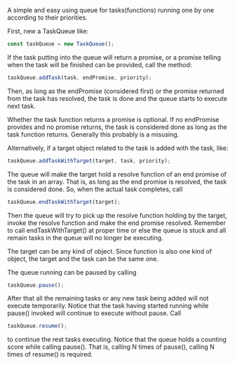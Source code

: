 A simple and easy using queue for tasks(functions) running one by one according to their priorities.

First, new a TaskQueue like:
```javascript
const taskQueue = new TaskQueue();
```
If the task putting into the queue will return a promise, or a promise telling when the task will be finished can be provided, call the method:
```javascript
taskQueue.addTask(task, endPromise, priority);
```
Then, as long as the endPromise (considered first) or the promise returned from the task has resolved, the task is done and the queue starts to execute next task.

Whether the task function returns a promise is optional. If no endPromise provides and no promise returns, the task is considered done as long as the task function returns. Generally this probably is a misusing.

Alternatively, if a target object related to the task is added with the task, like:
```javascript
taskQueue.addTaskWithTarget(target, task, priority);
```
The queue will make the target hold a resolve function of an end promise of the task in an array. That is, as long as the end promise is resolved, the task is considered done. So, when the actual task completes, call
```javascript
taskQueue.endTaskWithTarget(target);
```

Then the queue will try to pick up the resolve function holding by the target, invoke the resolve function and make the end promise resolved. Remember to call endTaskWithTarget() at proper time or else the queue is stuck and all remain tasks in the queue will no longer be executing.

The target can be any kind of object. Since function is also one kind of object, the target and the task can be the same one.

The queue running can be paused by calling
```javascript
taskQueue.pause();
```

After that all the remaining tasks or any new task being added will not execute temporarily. Notice that the task having started running while pause() invoked will continue to execute without pause. Call
```javascript
taskQueue.resume();
```
to continue the rest tasks executing. Notice that the queue holds a counting score while calling pause(). That is, calling N times of pause(), calling N times of resume() is required.